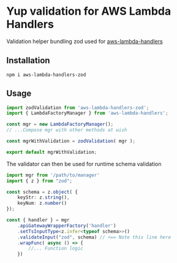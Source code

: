 # Yup validation for AWS Lambda Handlers

Validation helper bundling zod used for [aws-lambda-handlers](https://www.npmjs.com/package/aws-lambda-handlers)

## Installation

```
npm i aws-lambda-handlers-zod
```

## Usage

```typescript
import zodValidation from 'aws-lambda-handlers-zod';
import { LambdaFactoryManager } from 'aws-lambda-handlers';

const mgr = new LambdaFactoryManager();
// ...Compose mgr with other methods at wish

const mgrWithValidation = zodValidation( mgr );

export default mgrWithValidation;
```

The validator can then be used for runtime schema validation

```typescript
import mgr from '/path/to/manager'
import { z } from "zod";

const schema = z.object( {
    keyStr: z.string(),
    keyNum: z.number()
});

const { handler } = mgr
    .apiGatewayWrapperFactory('handler')
    .setTsInputType<z.infer<typeof schema>>()
    .validateInput("zod", schema) // <== Note this line here
    .wrapFunc( async () => {
        //... Function logic
    })
```


